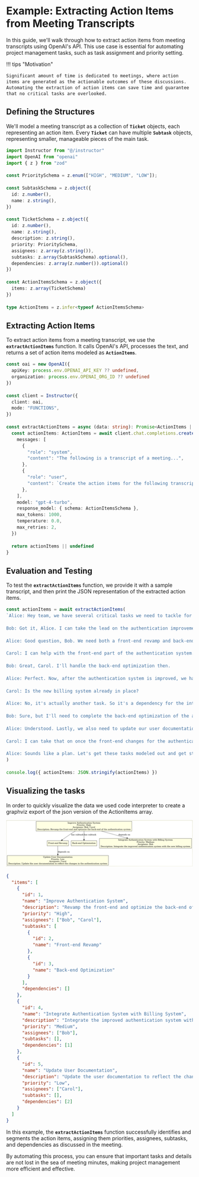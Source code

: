# Example: Extracting Action Items from Meeting Transcripts

In this guide, we'll walk through how to extract action items from meeting transcripts using OpenAI's API. This use case is essential for automating project management tasks, such as task assignment and priority setting.

!!! tips "Motivation"

    Significant amount of time is dedicated to meetings, where action items are generated as the actionable outcomes of these discussions. Automating the extraction of action items can save time and guarantee that no critical tasks are overlooked.

## Defining the Structures

We'll model a meeting transcript as a collection of **`Ticket`** objects, each representing an action item. Every **`Ticket`** can have multiple **`Subtask`** objects, representing smaller, manageable pieces of the main task.

```ts
import Instructor from "@/instructor"
import OpenAI from "openai"
import { z } from "zod"

const PrioritySchema = z.enum(["HIGH", "MEDIUM", "LOW"]);

const SubtaskSchema = z.object({
  id: z.number(),
  name: z.string(),
})

const TicketSchema = z.object({
  id: z.number(),
  name: z.string(),
  description: z.string(),
  priority: PrioritySchema,
  assignees: z.array(z.string()),
  subtasks: z.array(SubtaskSchema).optional(),
  dependencies: z.array(z.number()).optional()
})

const ActionItemsSchema = z.object({
  items: z.array(TicketSchema)
})

type ActionItems = z.infer<typeof ActionItemsSchema>
```

## Extracting Action Items

To extract action items from a meeting transcript, we use the **`extractActionItems`** function. It calls OpenAI's API, processes the text, and returns a set of action items modeled as **`ActionItems`**.

```ts
const oai = new OpenAI({
  apiKey: process.env.OPENAI_API_KEY ?? undefined,
  organization: process.env.OPENAI_ORG_ID ?? undefined
})

const client = Instructor({
  client: oai,
  mode: "FUNCTIONS",
})

const extractActionItems = async (data: string): Promise<ActionItems | undefined> => {
  const actionItems: ActionItems = await client.chat.completions.create({
    messages: [
      {
        "role": "system",
        "content": "The following is a transcript of a meeting...",
      },
      {
        "role": "user",
        "content": `Create the action items for the following transcript: ${data}`,
      },
    ],
    model: "gpt-4-turbo",
    response_model: { schema: ActionItemsSchema },
    max_tokens: 1000,
    temperature: 0.0,
    max_retries: 2,
  })

  return actionItems || undefined
}
```

## Evaluation and Testing

To test the **`extractActionItems`** function, we provide it with a sample transcript, and then print the JSON representation of the extracted action items.

```ts
const actionItems = await extractActionItems(
`Alice: Hey team, we have several critical tasks we need to tackle for the upcoming release. First, we need to work on improving the authentication system. It's a top priority.

Bob: Got it, Alice. I can take the lead on the authentication improvements. Are there any specific areas you want me to focus on?

Alice: Good question, Bob. We need both a front-end revamp and back-end optimization. So basically, two sub-tasks.

Carol: I can help with the front-end part of the authentication system.

Bob: Great, Carol. I'll handle the back-end optimization then.

Alice: Perfect. Now, after the authentication system is improved, we have to integrate it with our new billing system. That's a medium priority task.

Carol: Is the new billing system already in place?

Alice: No, it's actually another task. So it's a dependency for the integration task. Bob, can you also handle the billing system?

Bob: Sure, but I'll need to complete the back-end optimization of the authentication system first, so it's dependent on that.

Alice: Understood. Lastly, we also need to update our user documentation to reflect all these changes. It's a low-priority task but still important.

Carol: I can take that on once the front-end changes for the authentication system are done. So, it would be dependent on that.

Alice: Sounds like a plan. Let's get these tasks modeled out and get started.`
)

console.log({ actionItems: JSON.stringify(actionItems) })
```

## Visualizing the tasks

In order to quickly visualize the data we used code interpreter to create a graphviz export of the json version of the ActionItems array.

![action items](action_items.png)

```json
{
  "items": [
    {
      "id": 1,
      "name": "Improve Authentication System",
      "description": "Revamp the front-end and optimize the back-end of the authentication system",
      "priority": "High",
      "assignees": ["Bob", "Carol"],
      "subtasks": [
        {
          "id": 2,
          "name": "Front-end Revamp"
        },
        {
          "id": 3,
          "name": "Back-end Optimization"
        }
      ],
      "dependencies": []
    },
    {
      "id": 4,
      "name": "Integrate Authentication System with Billing System",
      "description": "Integrate the improved authentication system with the new billing system",
      "priority": "Medium",
      "assignees": ["Bob"],
      "subtasks": [],
      "dependencies": [1]
    },
    {
      "id": 5,
      "name": "Update User Documentation",
      "description": "Update the user documentation to reflect the changes in the authentication system",
      "priority": "Low",
      "assignees": ["Carol"],
      "subtasks": [],
      "dependencies": [2]
    }
  ]
}
```

In this example, the **`extractActionItems`** function successfully identifies and segments the action items, assigning them priorities, assignees, subtasks, and dependencies as discussed in the meeting.

By automating this process, you can ensure that important tasks and details are not lost in the sea of meeting minutes, making project management more efficient and effective.